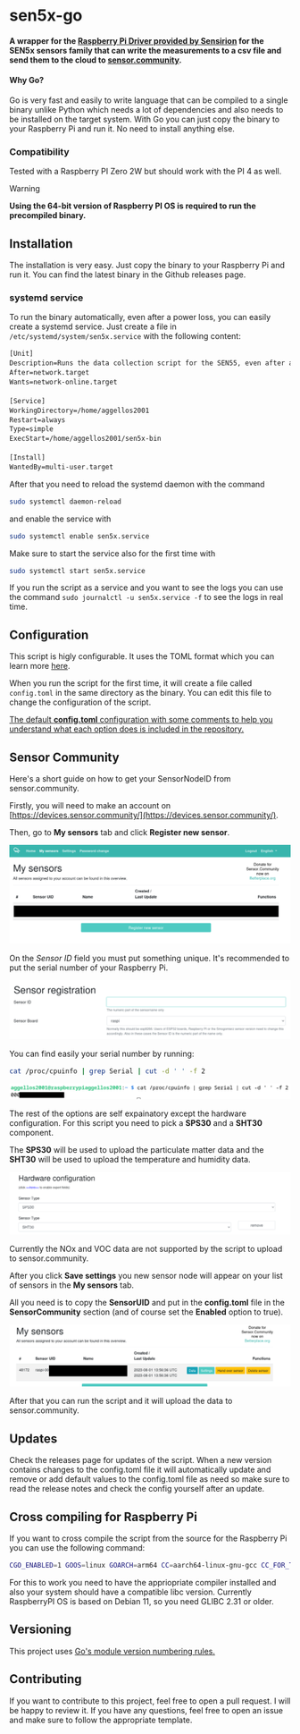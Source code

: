# sen5x-go

#### A wrapper for the [Raspberry Pi Driver provided by Sensirion](https://github.com/Sensirion/raspberry-pi-i2c-sen5x) for the SEN5x sensors family that can write the measurements to a csv file and send them to the cloud to [sensor.community](https://sensor.community/en/).

#### Why Go?
Go is very fast and easily to write language that can be compiled to a single binary unlike Python which needs a lot of dependencies and also needs to be installed on the target system. With Go you can just copy the binary to your Raspberry Pi and run it. No need to install anything else.

### Compatibility

Tested with a Raspberry PI Zero 2W but should work with the PI 4 as well. 

> [!WARNING]
> **Using the 64-bit version of Raspberry PI OS is required to run the precompiled binary.**

## Installation
The installation is very easy. Just copy the binary to your Raspberry Pi and run it. You can find the latest binary in the Github releases page.

### systemd service
To run the binary automatically, even after a power loss, you can easily create a systemd service. Just create a file in `/etc/systemd/system/sen5x.service` with the following content:

```txt
[Unit]
Description=Runs the data collection script for the SEN55, even after a reboot of the system.
After=network.target
Wants=network-online.target

[Service]
WorkingDirectory=/home/aggellos2001
Restart=always
Type=simple
ExecStart=/home/aggellos2001/sen5x-bin
 
[Install]
WantedBy=multi-user.target
```

After that you need to reload the systemd daemon with the command
```bash
sudo systemctl daemon-reload
```
and enable the service with
```bash
sudo systemctl enable sen5x.service
```

Make sure to start the service also for the first time with
```bash 
sudo systemctl start sen5x.service
```

If you run the script as a service and you want to see the logs you can use the command `sudo journalctl -u sen5x.service -f` to see the logs in real time.

## Configuration

This script is higly configurable. It uses the TOML format which you can learn more [here](https://toml.io/en/v1.0.0).

When you run the script for the first time, it will create a file called `config.toml` in the same directory as the binary. You can edit this file to change the configuration of the script.

[The default **config.toml** configuration with some comments to help you understand what each option does is included in the repository.](config.toml)


## Sensor Community

Here's a short guide on how to get your SensorNodeID from sensor.community.

Firstly, you will need to make an account on [https://devices.sensor.community/](https://devices.sensor.community/).

Then, go to **My sensors** tab and click **Register new sensor**.

![Register new sensor](/image/1.png)

On the *Sensor ID* field you must put something unique. It's recommended to put the serial number of your Raspberry Pi.

![Register new sensor](/image/2.png)

You can find easily your serial number by running:

```bash
cat /proc/cpuinfo | grep Serial | cut -d ' ' -f 2
```

![Getting the device serial](/image/3.png)

The rest of the options are self expainatory except the hardware configuration. For this script you need to pick a **SPS30** and a **SHT30** component.

The **SPS30** will be used to upload the particulate matter data and the **SHT30** will be used to upload the temperature and humidity data.

![Register new sensor](/image/4.png)

Currently the NOx and VOC data are not supported by the script to upload to sensor.community.

After you click **Save settings** you new sensor node will appear on your list of sensors in the **My sensors** tab.

All you need is to copy the **SensorUID** and put in the **config.toml** file in the **SensorCommunity** section (and of course set the **Enabled** option to true).

![Register new sensor](/image/5.png)

After that you can run the script and it will upload the data to sensor.community.

## Updates

Check the releases page for updates of the script. When a new version contains changes to the config.toml file it will automatically update and remove or add default values to the config.toml file as need so make sure to read the release notes and check the config yourself after an update.

## Cross compiling for Raspberry Pi

If you want to cross compile the script from the source for the Raspberry Pi you can use the following command:

```bash
CGO_ENABLED=1 GOOS=linux GOARCH=arm64 CC=aarch64-linux-gnu-gcc CC_FOR_TARGET=gcc-aarch64-linux-gnu go build -o bin/sen5x-bin .
```

For this to work you need to have the appriopriate compiler installed and also your system should have a compatible libc version. Currently RaspberryPI OS is based on Debian 11, so you need GLIBC 2.31 or older.

## Versioning

This project uses [Go's module version numbering rules.](https://go.dev/doc/modules/version-numbers)

## Contributing

If you want to contribute to this project, feel free to open a pull request. I will be happy to review it. If you have any questions, feel free to open an issue and make sure to follow the appropriate template.